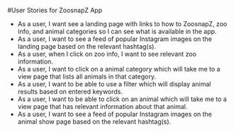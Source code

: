 #User Stories for ZoosnapZ App

* As a user, I want see a landing page with links to how to ZoosnapZ, zoo info, and animal categories so I can see what is available in the app.
* As a user, I want to see a feed of popular Instagram images on the landing page based on the relevant hashtag(s).
* As a user, when I click on zoo info, I want to see relevant zoo information.
* As a user, I want to click on a animal category which will take me to a view page that lists all animals in that category.
* As a user, I want to be able to use a filter which will display animal results based on entered keywords.
* As a user, I want to be able to click on an animal which will take me to a view page that has relevant information about that animal.
* As a user, I want to see a feed of popular Instagram images on the animal show page based on the relevant hashtag(s).
